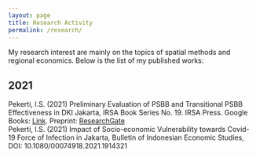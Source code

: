 ```yaml
---
layout: page
title: Research Activity
permalink: /research/
---
```


My research interest are mainly on the topics of spatial methods and regional economics. Below is the list of my published works:

## 2021
Pekerti, I.S. (2021) Preliminary Evaluation of PSBB and Transitional PSBB Effectiveness in DKI Jakarta, IRSA Book Series No. 19. IRSA Press. Google Books: [Link][gbooks]. Preprint: [ResearchGate][psbb]  
Pekerti, I.S. (2021) Impact of Socio-economic Vulnerability towards Covid-19 Force of Infection in Jakarta, Bulletin of Indonesian Economic Studies, DOI: 10.1080/00074918.2021.1914321

[psbb]: https://www.researchgate.net/publication/344425963_Preliminary_Evaluation_of_PSBB_and_Transitional_PSBB_Effectiveness_in_DKI_Jakarta
[gbooks]: https://www.google.co.id/books/edition/Regional_Perspectives_of_COVID_19_in_Ind/D1NKEAAAQBAJ?hl=en&gbpv=0&kptab=overview
